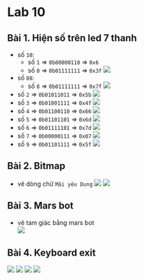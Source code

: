 # Lab 10
## Bài 1. Hiện số trên led 7 thanh
- số `10`:
  - số `1` => `0b00000110` => `0x6`
  - số `0` => `0b01111111` => `0x3f`
    ![](./imgs/img1.png)
- số `88`:
  - số `8` => `0b01111111` => `0x7f`
    ![](./imgs/img2.png)
- số `2` => `0b01011011` => `0x5b`
  ![](./imgs/img3.png)
- số `3` => `0b01001111` => `0x4f`
  ![](./imgs/img4.png)
- số `4` => `0b01100110` => `0x66`
  ![](./imgs/img5.png)
- số `5` => `0b01101101` => `0x6d`
  ![](./imgs/img6.png)
- số `6` => `0b01111101` => `0x7d`
  ![](./imgs/img7.png)
- số `7` => `0b00000111` => `0x07`
  ![](./imgs/img8.png)
- số `9` => `0b01101111` => `0x5f`
  ![](./imgs/img9.png)

## Bài 2. Bitmap
- vẽ dòng chữ `Mãi yêu Dung`
  ![](./imgs/img10.png)
  ![](./imgs/img11.png)

## Bài 3. Mars bot
- vẽ tam giác bằng mars bot  
  ![](./imgs/img12.png)

## Bài 4. Keyboard exit
  ![](./imgs/img13.png)
  ![](./imgs/img14.png)
  ![](./imgs/img15.png)
  ![](./imgs/img16.png)
